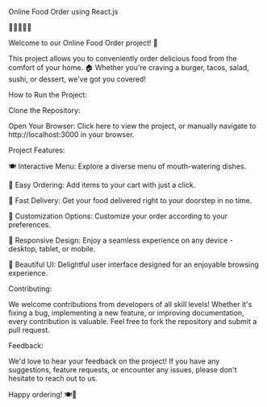 Online Food Order using React.js

🍔🌮🥗🍱🍰

Welcome to our Online Food Order project! 🎉

This project allows you to conveniently order delicious food from the comfort of your home. 🏠 Whether you're craving a burger, tacos, salad, sushi, or dessert, we've got you covered!

How to Run the Project:

Clone the Repository:

Open Your Browser:
Click here to view the project, or manually navigate to http://localhost:3000 in your browser.

Project Features:

🍽️ Interactive Menu: Explore a diverse menu of mouth-watering dishes.

🛒 Easy Ordering: Add items to your cart with just a click.

🚚 Fast Delivery: Get your food delivered right to your doorstep in no time.

🌟 Customization Options: Customize your order according to your preferences.

📱 Responsive Design: Enjoy a seamless experience on any device - desktop, tablet, or mobile.

🎨 Beautiful UI: Delightful user interface designed for an enjoyable browsing experience.

Contributing:

We welcome contributions from developers of all skill levels! Whether it's fixing a bug, implementing a new feature, or improving documentation, every contribution is valuable. Feel free to fork the repository and submit a pull request.

Feedback:

We'd love to hear your feedback on the project! If you have any suggestions, feature requests, or encounter any issues, please don't hesitate to reach out to us.

Happy ordering! 🍽️🎉
